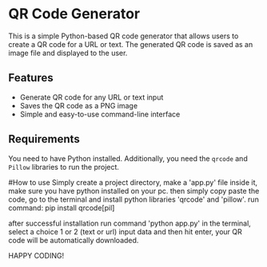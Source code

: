 # QR Code Generator

This is a simple Python-based QR code generator that allows users to create a QR code for a URL or text. The generated QR code is saved as an image file and displayed to the user.

## Features
- Generate QR code for any URL or text input
- Saves the QR code as a PNG image
- Simple and easy-to-use command-line interface

## Requirements
You need to have Python installed. Additionally, you need the `qrcode` and `Pillow` libraries to run the project.

#How to use
Simply create a project directory, make a 'app.py' file inside it, make sure you have python installed on your pc. then simply copy paste the code, go to the terminal and install python libraries 'qrcode' and 'pillow'. run command: pip install qrcode[pil]

after successful installation run command 'python app.py' in the terminal, select a choice 1 or 2 (text or url) input data and then hit enter, your QR code will be automatically downloaded.

HAPPY CODING!




